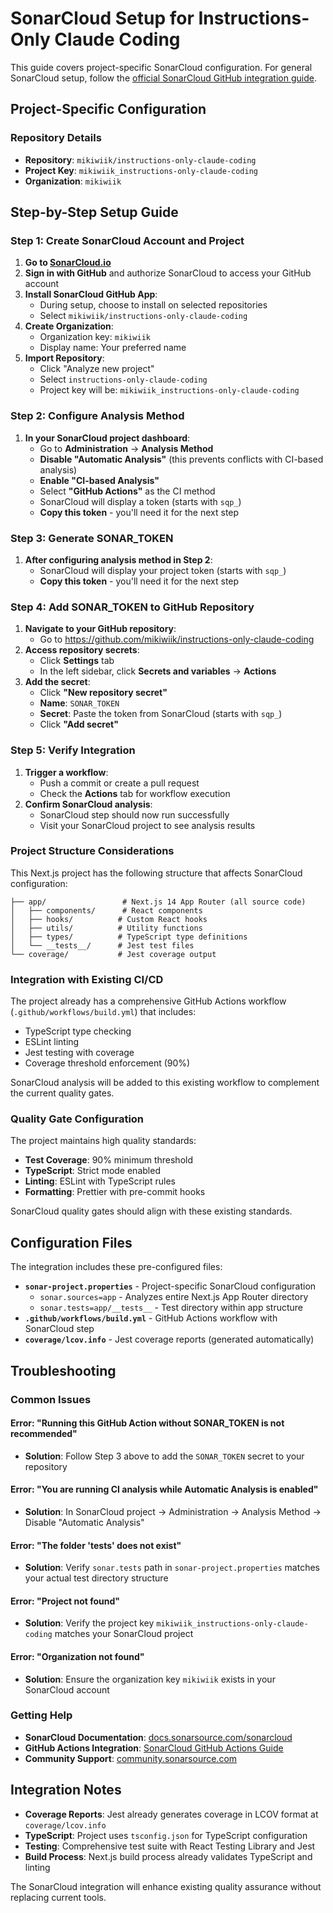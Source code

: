 # SonarCloud Setup for Instructions-Only Claude Coding

This guide covers project-specific SonarCloud configuration. For general SonarCloud setup, follow the
[official SonarCloud GitHub integration guide](https://docs.sonarsource.com/sonarcloud/getting-started/github/).

## Project-Specific Configuration

### Repository Details

- **Repository**: `mikiwiik/instructions-only-claude-coding`
- **Project Key**: `mikiwiik_instructions-only-claude-coding`
- **Organization**: `mikiwiik`

## Step-by-Step Setup Guide

### Step 1: Create SonarCloud Account and Project

1. **Go to [SonarCloud.io](https://sonarcloud.io/)**
2. **Sign in with GitHub** and authorize SonarCloud to access your GitHub account
3. **Install SonarCloud GitHub App**:
   - During setup, choose to install on selected repositories
   - Select `mikiwiik/instructions-only-claude-coding`
4. **Create Organization**:
   - Organization key: `mikiwiik`
   - Display name: Your preferred name
5. **Import Repository**:
   - Click "Analyze new project"
   - Select `instructions-only-claude-coding`
   - Project key will be: `mikiwiik_instructions-only-claude-coding`

### Step 2: Configure Analysis Method

1. **In your SonarCloud project dashboard**:
   - Go to **Administration** → **Analysis Method**
   - **Disable "Automatic Analysis"** (this prevents conflicts with CI-based analysis)
   - **Enable "CI-based Analysis"**
   - Select **"GitHub Actions"** as the CI method
   - SonarCloud will display a token (starts with `sqp_`)
   - **Copy this token** - you'll need it for the next step

### Step 3: Generate SONAR_TOKEN

1. **After configuring analysis method in Step 2**:
   - SonarCloud will display your project token (starts with `sqp_`)
   - **Copy this token** - you'll need it for the next step

### Step 4: Add SONAR_TOKEN to GitHub Repository

1. **Navigate to your GitHub repository**:
   - Go to <https://github.com/mikiwiik/instructions-only-claude-coding>
2. **Access repository secrets**:
   - Click **Settings** tab
   - In the left sidebar, click **Secrets and variables** → **Actions**
3. **Add the secret**:
   - Click **"New repository secret"**
   - **Name**: `SONAR_TOKEN`
   - **Secret**: Paste the token from SonarCloud (starts with `sqp_`)
   - Click **"Add secret"**

### Step 5: Verify Integration

1. **Trigger a workflow**:
   - Push a commit or create a pull request
   - Check the **Actions** tab for workflow execution
2. **Confirm SonarCloud analysis**:
   - SonarCloud step should now run successfully
   - Visit your SonarCloud project to see analysis results

### Project Structure Considerations

This Next.js project has the following structure that affects SonarCloud configuration:

```text
├── app/                 # Next.js 14 App Router (all source code)
│   ├── components/      # React components
│   ├── hooks/          # Custom React hooks
│   ├── utils/          # Utility functions
│   ├── types/          # TypeScript type definitions
│   └── __tests__/      # Jest test files
└── coverage/           # Jest coverage output
```

### Integration with Existing CI/CD

The project already has a comprehensive GitHub Actions workflow (`.github/workflows/build.yml`) that includes:

- TypeScript type checking
- ESLint linting
- Jest testing with coverage
- Coverage threshold enforcement (90%)

SonarCloud analysis will be added to this existing workflow to complement the current quality gates.

### Quality Gate Configuration

The project maintains high quality standards:

- **Test Coverage**: 90% minimum threshold
- **TypeScript**: Strict mode enabled
- **Linting**: ESLint with TypeScript rules
- **Formatting**: Prettier with pre-commit hooks

SonarCloud quality gates should align with these existing standards.

## Configuration Files

The integration includes these pre-configured files:

- **`sonar-project.properties`** - Project-specific SonarCloud configuration
  - `sonar.sources=app` - Analyzes entire Next.js App Router directory
  - `sonar.tests=app/__tests__` - Test directory within app structure
- **`.github/workflows/build.yml`** - GitHub Actions workflow with SonarCloud step
- **`coverage/lcov.info`** - Jest coverage reports (generated automatically)

## Troubleshooting

### Common Issues

#### Error: "Running this GitHub Action without SONAR_TOKEN is not recommended"

- **Solution**: Follow Step 3 above to add the `SONAR_TOKEN` secret to your repository

#### Error: "You are running CI analysis while Automatic Analysis is enabled"

- **Solution**: In SonarCloud project → Administration → Analysis Method → Disable "Automatic Analysis"

#### Error: "The folder '**tests**' does not exist"

- **Solution**: Verify `sonar.tests` path in `sonar-project.properties` matches your actual test directory structure

#### Error: "Project not found"

- **Solution**: Verify the project key `mikiwiik_instructions-only-claude-coding` matches your SonarCloud project

#### Error: "Organization not found"

- **Solution**: Ensure the organization key `mikiwiik` exists in your SonarCloud account

### Getting Help

- **SonarCloud Documentation**: [docs.sonarsource.com/sonarcloud](https://docs.sonarsource.com/sonarcloud/)
- **GitHub Actions Integration**: [SonarCloud GitHub Actions Guide](https://docs.sonarsource.com/sonarcloud/advanced-setup/ci-based-analysis/github-actions-for-sonarcloud/)
- **Community Support**: [community.sonarsource.com](https://community.sonarsource.com/)

## Integration Notes

- **Coverage Reports**: Jest already generates coverage in LCOV format at `coverage/lcov.info`
- **TypeScript**: Project uses `tsconfig.json` for TypeScript configuration
- **Testing**: Comprehensive test suite with React Testing Library and Jest
- **Build Process**: Next.js build process already validates TypeScript and linting

The SonarCloud integration will enhance existing quality assurance without replacing current tools.
